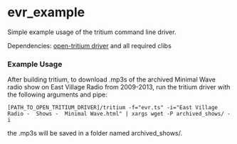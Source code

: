 evr_example
===========

Simple example usage of the tritium command line driver.

Dependencies: [open-tritium driver](http://github.com/moovweb/open-tritium) and all required clibs

### Example Usage

After building tritium, to download .mp3s of the archived Minimal Wave radio show on East Village Radio from 2009-2013, run the tritium driver with the following arguments and pipe:

`[PATH_TO_OPEN_TRITIUM_DRIVER]/tritium -f="evr.ts" -i="East Village Radio -  Shows -  Minimal Wave.html" | xargs wget -P archived_shows/ -i`

the .mp3s will be saved in a folder named archived_shows/.